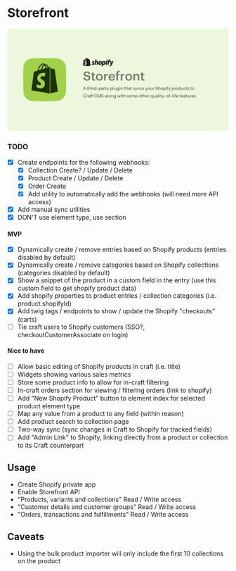 # Storefront
![Easily integrate Shopify with Craft CMS!](./resources/banner.jpg)

### TODO
- [x] Create endpoints for the following webhooks:
  - [x] Collection Create? / Update / Delete
  - [x] Product Create / Update / Delete
  - [x] Order Create
  - [x] Add utility to automatically add the webhooks (will need more API access)
- [x] Add manual sync utilities
- [x] DON'T use element type, use section

#### MVP
- [x] Dynamically create / remove entries based on Shopify products (entries disabled by default)
- [x] Dynamically create / remove categories based on Shopify collections (categories disabled by default)
- [x] Show a snippet of the product in a custom field in the entry (use this custom field to get shopify product data)
- [x] Add shopify properties to product entries / collection categories (i.e. product.shopifyId)
- [x] Add twig tags / endpoints to show / update the Shopify "checkouts" (carts)
- [ ] Tie craft users to Shopify customers (SSO?, checkoutCustomerAssociate on login)

#### Nice to have
- [ ] Allow basic editing of Shopify products in craft (i.e. title)
- [ ] Widgets showing various sales metrics
- [ ] Store some product info to allow for in-craft filtering
- [ ] In-craft orders section for viewing / filtering orders (link to shopify)
- [ ] Add "New Shopify Product" button to element index for selected product element type
- [ ] Map any value from a product to any field (within reason)
- [ ] Add product search to collection page
- [ ] Two-way sync (sync changes in Craft to Shopify for tracked fields)
- [ ] Add "Admin Link" to Shopify, linking directly from a product or collection to its Craft counterpart

## Usage

- Create Shopify private app
- Enable Storefront API
- "Products, variants and collections" Read / Write access
- "Customer details and customer groups" Read / Write access
- "Orders, transactions and fulfillments" Read / Write access

## Caveats
- Using the bulk product importer will only include the first 10 collections on the product